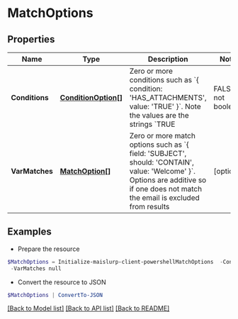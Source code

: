 # MatchOptions
## Properties

Name | Type | Description | Notes
------------ | ------------- | ------------- | -------------
**Conditions** | [**ConditionOption[]**](ConditionOption) | Zero or more conditions such as &#x60;{ condition: &#39;HAS_ATTACHMENTS&#39;, value: &#39;TRUE&#39; }&#x60;. Note the values are the strings &#x60;TRUE|FALSE&#x60; not booleans. | [optional] 
**VarMatches** | [**MatchOption[]**](MatchOption) | Zero or more match options such as &#x60;{ field: &#39;SUBJECT&#39;, should: &#39;CONTAIN&#39;, value: &#39;Welcome&#39; }&#x60;. Options are additive so if one does not match the email is excluded from results | [optional] 

## Examples

- Prepare the resource
```powershell
$MatchOptions = Initialize-maislurp-client-powershellMatchOptions  -Conditions null `
 -VarMatches null
```

- Convert the resource to JSON
```powershell
$MatchOptions | ConvertTo-JSON
```

[[Back to Model list]](../README#documentation-for-models) [[Back to API list]](../README#documentation-for-api-endpoints) [[Back to README]](../README)


